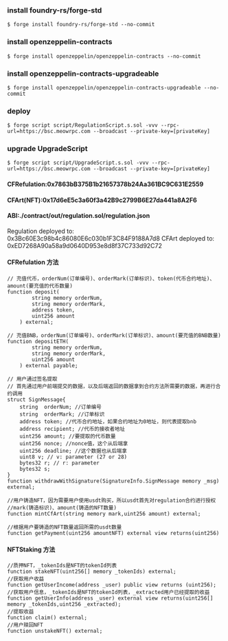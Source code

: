 ### install foundry-rs/forge-std
```shell
$ forge install foundry-rs/forge-std --no-commit
```
### install openzeppelin-contracts
```shell
$ forge install openzeppelin/openzeppelin-contracts --no-commit
```
### install openzeppelin-contracts-upgradeable
```shell
$ forge install openzeppelin/openzeppelin-contracts-upgradeable --no-commit
```

### deploy
```shell
$ forge script script/RegulationScript.s.sol -vvv --rpc-url=https://bsc.meowrpc.com --broadcast --private-key=[privateKey]
```
### upgrade UpgradeScript

```shell
$ forge script script/UpgradeScript.s.sol -vvv --rpc-url=https://bsc.meowrpc.com --broadcast --private-key=[privateKey]
```



#### CFRefulation:0x7863bB375B1b21657378b24Aa361BC9C631E2559
#### CFArt(NFT):0x17d6eE5c3a60f3a42B9c2799B6E27da441a8A2F6

#### ABI:./contract/out/regulation.sol/regulation.json

Regulation deployed to: 0x3Bc60E3c98b4c86080E6c030b1F3C84F9188A7d8
  CFArt deployed to: 0xED7268A90a58a9d0640D953e8d8f37C733d92C72

#### CFRefulation 方法
```solidity
// 充值代币，orderNum(订单编号)、orderMark(订单标识)、token(代币合约地址)、amount(要充值的代币数量)
function deposit(
        string memory orderNum,
        string memory orderMark,
        address token,
        uint256 amount
    ) external;

// 充值BNB，orderNum(订单编号)、orderMark(订单标识)、amount(要充值的BNB数量)
function depositETH(
        string memory orderNum,
        string memory orderMark, 
        uint256 amount
    ) external payable;

// 用户通过签名提取
// 首先通过用户前端提交的数据，以及后端返回的数据拿到合约方法所需要的数据，再进行合约调用
struct SignMessage{
    string  orderNum; //订单编号
    string  orderMark; //订单标识
    address token; //代币合约地址，如果合约地址为0地址，则代表提取bnb
    address recipient; //代币的接收者地址
    uint256 amount; //要提取的代币数量
    uint256 nonce; //nonce值，这个从后端拿
    uint256 deadline; //这个数据也从后端拿
    uint8 v; // v: parameter (27 or 28)
    bytes32 r; // r: parameter
    bytes32 s;
} 
function withdrawWithSignature(SignatureInfo.SignMessage memory _msg) external;

//用户铸造NFT，因为需要用户使用usdt购买，所以usdt首先对regulation合约进行授权
//mark(铸造标识)、amount(铸造的NFT数量)
function mintCfArt(string memory mark,uint256 amount) external;

//根据用户要铸造的NFT数量返回所需的usdt数量
function getPayment(uint256 amountNFT) external view returns(uint256)
```

#### NFTStaking 方法
```solidity
//质押NFT，_tokenIds是NFT的tokenId列表
function stakeNFT(uint256[] memory _tokenIds) external;
//获取用户收益
function getUserIncome(address _user) public view returns (uint256);
//获取用户信息，_tokenIds是NFT的tokenId列表，_extracted用户已经提取的收益
function getUserInfo(address _user) external view returns(uint256[] memory _tokenIds,uint256 _extracted);
//提取收益
function claim() external;
//用户赎回NFT
function unstakeNFT() external;
```